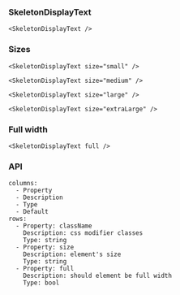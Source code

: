 ### SkeletonDisplayText
```react
<SkeletonDisplayText />
```

### Sizes
```react
<SkeletonDisplayText size="small" />
```

```react
<SkeletonDisplayText size="medium" />
```

```react
<SkeletonDisplayText size="large" />
```

```react
<SkeletonDisplayText size="extraLarge" />
```


### Full width
```react
<SkeletonDisplayText full />
```

### API

```table
columns:
  - Property
  - Description
  - Type
  - Default
rows:
  - Property: className
    Description: css modifier classes
    Type: string
  - Property: size
    Description: element's size
    Type: string
  - Property: full
    Description: should element be full width
    Type: bool
```

